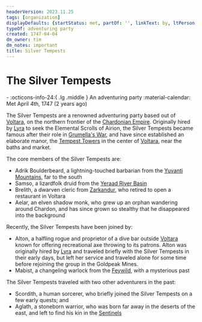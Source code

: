 ```yaml
---
headerVersion: 2023.11.25
tags: [organization]
displayDefaults: {startStatus: met, partOf: '', linkText: by, ltPerson: by}
typeOf: adventuring party
created: 1747-04-04
dm_owner: tim
dm_notes: important
title: Silver Tempests
---
```

# The Silver Tempests
<div class="grid cards ext-narrow-margin ext-one-column" markdown>
-
   :octicons-info-24:{ .lg .middle } An adventuring party  
   :material-calendar: Met April 4th, 1747 (2 years ago)  
</div>


The Silver Tempests are a renowned adventuring party based out of [Voltara](<../../../gazetteer/northwest-coast/voltara.md>), on the northern frontier of the [Chardonian Empire](<../../../gazetteer/greater-chardon/chardonian-empire/chardonian-empire.md>). Originally hired by [Lyra](<../../chardonians/lyra.md>) to seek the Elemental Scrolls of Airion, the Silver Tempests became famous after their role in [Grumella's War](<../../../events/1700s/grumella-s-war.md>), and have since established an elaborate manor, the [Tempest Towers](<../../../campaigns/great-library/tempest-towers.md>) in the center of [Voltara](<../../../gazetteer/northwest-coast/voltara.md>), near the baths and market. 

The core members of the Silver Tempests are:
- Adrik Boulderbeard, a lightning-touched barbarian from the [Yuvanti Mountains](<../../../gazetteer/greater-dunmar/yuvanti-mountains.md>), far to the south
- Samso, a lizardfolk druid from the [Yeraad River Basin](<../../../gazetteer/major-rivers/yeraad-river-basin.md>)
- Brelith, a dwarven cleric from [Zarkandur](<../../../gazetteer/central-highlands/dwarven-kingdoms/zarkandur.md>), who retired to open a restaurant in Voltara
- Aelar, an elven shadow monk, who grew up an orphan wandering around Chardon, and has since grown so stealthy that he disappeared into the background

Recently, the Silver Tempests have been joined by:
- Alton, a halfling rogue and proprietor of a dive bar outside [Voltara](<../../../gazetteer/northwest-coast/voltara.md>) known for offering recreational axe throwing to its patrons. Alton was originally hired by [Lyra](<../../chardonians/lyra.md>) and traveled briefly with the Silver Tempests in their early days, but left her service and traveled alone for some time before rejoining the group in the Goldpeak Mines.
- Mabist, a changeling warlock from the [Feywild](<../../../cosmology/feywild.md>), with a mysterious past

The Silver Tempests traveled with two other adventurers in the past:
- Scordith, a human sorcerer, who briefly joined the Silver Tempests on a few early quests; and
- Aglath, a stoneborn warrior, who was born far away in the deserts of the east, and left to find his kin in the [Sentinels](<../../../gazetteer/sentinel-range.md>)

